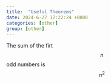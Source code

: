 ```yaml
---
title:  "Useful Theorems"
date: 2024-6-27 17:22:24 +0800
categories: [other]
group: [other]
---
```



The sum of the firt $$n$$ odd numbers is $$n^{2}$$
